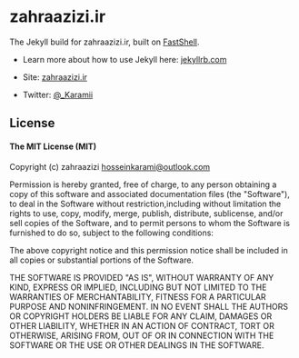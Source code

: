 # zahraazizi.ir

The Jekyll build for zahraazizi.ir, built on [FastShell](http://zahraazizi.github.io/fastshell/).

* Learn more about how to use Jekyll here:  [jekyllrb.com](http://jekyllrb.com)

* Site: [zahraazizi.ir](http://zahraazizi.ir)
* Twitter: [@_Karamii](https://twitter.com/_Karamii)


## License

#### The MIT License (MIT)

Copyright (c) zahraazizi <hosseinkarami@outlook.com>

Permission is hereby granted, free of charge, to any person obtaining a copy of
this software and associated documentation files (the "Software"), to deal in
the Software without restriction,including without limitation the rights to
use, copy, modify, merge, publish, distribute, sublicense, and/or sell copies
of the Software, and to permit persons to whom the  Software is furnished to do
so, subject to the following conditions:

The above copyright notice and this permission notice shall be included in all
copies or substantial portions of the Software.

THE SOFTWARE IS PROVIDED "AS IS", WITHOUT WARRANTY OF ANY KIND, EXPRESS OR
IMPLIED, INCLUDING BUT NOT LIMITED TO THE WARRANTIES OF MERCHANTABILITY,
FITNESS FOR A PARTICULAR PURPOSE AND NONINFRINGEMENT. IN NO EVENT SHALL THE
AUTHORS OR COPYRIGHT HOLDERS BE LIABLE FOR ANY CLAIM, DAMAGES OR OTHER
LIABILITY, WHETHER IN AN ACTION OF CONTRACT, TORT OR OTHERWISE, ARISING FROM,
OUT OF OR IN CONNECTION WITH THE SOFTWARE OR THE USE OR OTHER DEALINGS IN THE
SOFTWARE.
